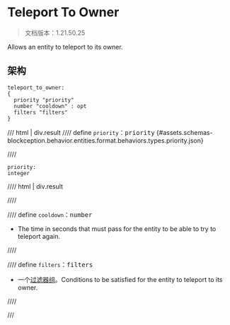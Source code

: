 # Teleport To Owner

> 文档版本：1.21.50.25

Allows an entity to teleport to its owner.

## 架构

```mcschema
teleport_to_owner:
{
  priority "priority"
  number "cooldown" : opt
  filters "filters"
}

```

/// html | div.result
//// define
`priority`：<samp>priority</samp> {#assets.schemas-blockception.behavior.entities.format.behaviors.types.priority.json}


////

```mcschema
priority:
integer

```

//// html | div.result

////



//// define
`cooldown`：<samp>number</samp>

- The time in seconds that must pass for the entity to be able to try to teleport again.


////


//// define
`filters`：<samp>filters</samp>

- 一个[过滤器组](../filter.md)。Conditions to be satisfied for the entity to teleport to its owner.


////


///


